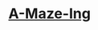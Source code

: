 # [A-Maze-Ing](https://education.lego.com/en-us/lessons/spikeessential-crazy-carnival-games/spikeessential-a-maze-ing)
